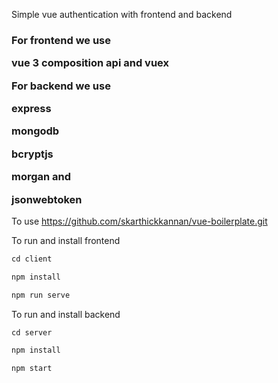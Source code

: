 Simple vue authentication with frontend and backend

<h3>
For frontend we use

vue 3 composition api and vuex

For backend we use

express

mongodb

bcryptjs

morgan and

jsonwebtoken

</h3>

To use https://github.com/skarthickkannan/vue-boilerplate.git

To run and install frontend

```js
cd client
```

```js
npm install
```

```js
npm run serve
```

To run and install backend

```js
cd server
```

```js
npm install
```

```js
npm start
```
